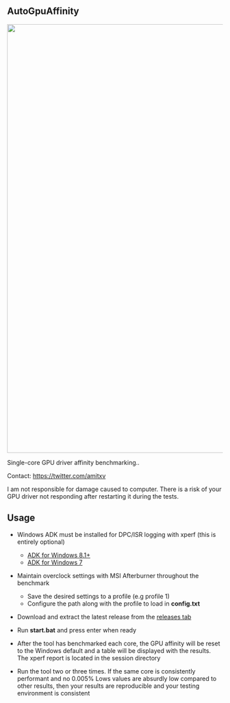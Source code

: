 ## AutoGpuAffinity

<img src="./img/exampleoutput.png" width="1000"> 

Single-core GPU driver affinity benchmarking..

Contact: https://twitter.com/amitxv

I am not responsible for damage caused to computer. There is a risk of your GPU driver not responding after restarting it during the tests.

## Usage

- Windows ADK must be installed for DPC/ISR logging with xperf (this is entirely optional)

    - [ADK for Windows 8.1+](https://docs.microsoft.com/en-us/windows-hardware/get-started/adk-install)
    - [ADK for Windows 7](http://download.microsoft.com/download/A/6/A/A6AC035D-DA3F-4F0C-ADA4-37C8E5D34E3D/setup/WinSDKPerformanceToolKit_amd64/wpt_x64.msi)

- Maintain overclock settings with MSI Afterburner throughout the benchmark

    - Save the desired settings to a profile (e.g profile 1)
    - Configure the path along with the profile to load in **config.txt**
    
- Download and extract the latest release from the [releases tab](https://github.com/amitxv/AutoGpuAffinity/releases)

- Run **start.bat** and press enter when ready

- After the tool has benchmarked each core, the GPU affinity will be reset to the Windows default and a table will be displayed with the results. The xperf report is located in the session directory

- Run the tool two or three times. If the same core is consistently performant and no 0.005% Lows values are absurdly low compared to other results, then your results are reproducible and your testing environment is consistent